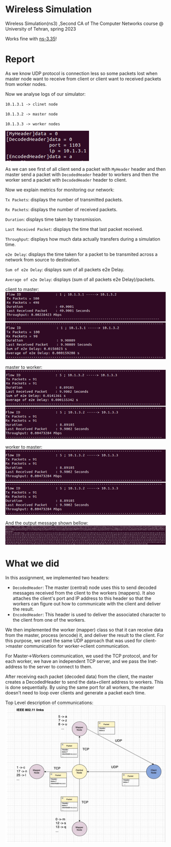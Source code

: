 # Wireless Simulation

Wireless Simulation(ns3) ,Second CA of The Computer Networks course @ University of Tehran, spring 2023

Works fine with [ns-3.35](https://www.nsnam.org/releases/ns-3-35/)!


# Report
As we know UDP protocol is connection less so some packets lost when master node want to receive from client or client want to received packets from worker nodes.

 Now we analyse logs of our simulator:

`10.1.3.1 -> clinet node`

`10.1.3.2 -> master node`

`10.1.3.3 -> worker nodes`

![diagram](screenshots/header-log.png)

As we can see first of all client send a packet with `MyHeader` header and then master send a packet with `DecodedHeader` header to workers and then the worker send a packet with `DecodedHeader` header to client.

Now we explain metrics for monitoring our network:

`Tx Packets`: displays the number of transmitted packets.

`Rx Packets`: displays the number of received packets.

`Duration`: displays time taken by transmission.

`Last Received Packet`: displays the time that last packet received.

`Throughput`: displays how much data actually transfers during a simulation time.

`e2e Delay`: displays the time taken for a packet to be transmited across a network from source to destination.

`Sum of e2e Delay`: displays sum of all packets e2e Delay.

`Average of e2e Delay`: displays (sum of all packets e2e Delay)/packets.



client to master:
![diagram](screenshots/client-to-master1.png)
![diagram](screenshots/client-to-master2.png)

master to worker:
![diagram](screenshots/master-to-worker1.png)
![diagram](screenshots/master-to-worker2.png)

worker to master:
![diagram](screenshots/master-to-worker2.png)
![diagram](screenshots/master-to-worker2.png)


And the output message shown bellow:
![diagram](screenshots/out.png)


# What we did

In this assignment, we implemented two headers:

- `DecodedHeader`: The master (central) node uses this to send decoded messages received from the client to the workers (mappers). It also attaches the client's port and IP address to this header so that the workers can figure out how to communicate with the client and deliver the result.
- `EncodedHeader`: This header is used to deliver the associated character to the client from one of the workers.

We then implemented the worker (mapper) class so that it can receive data from the master, process (encode) it, and deliver the result to the client. For this purpose, we used the same UDP approach that was used for client->master communication for worker->client communication.

For Master->Workers communication, we used the TCP protocol, and for each worker, we have an independent TCP server, and we pass the Inet-address to the server to connect to them.

After receiving each packet (decoded data) from the client, the master creates a DecodedHeader to send the data+client address to workers. This is done sequentially. By using the same port for all workers, the master doesn't need to loop over clients and generate a packet each time.

Top Level description of communications:
![diagram](screenshots/top-lvl.png)
